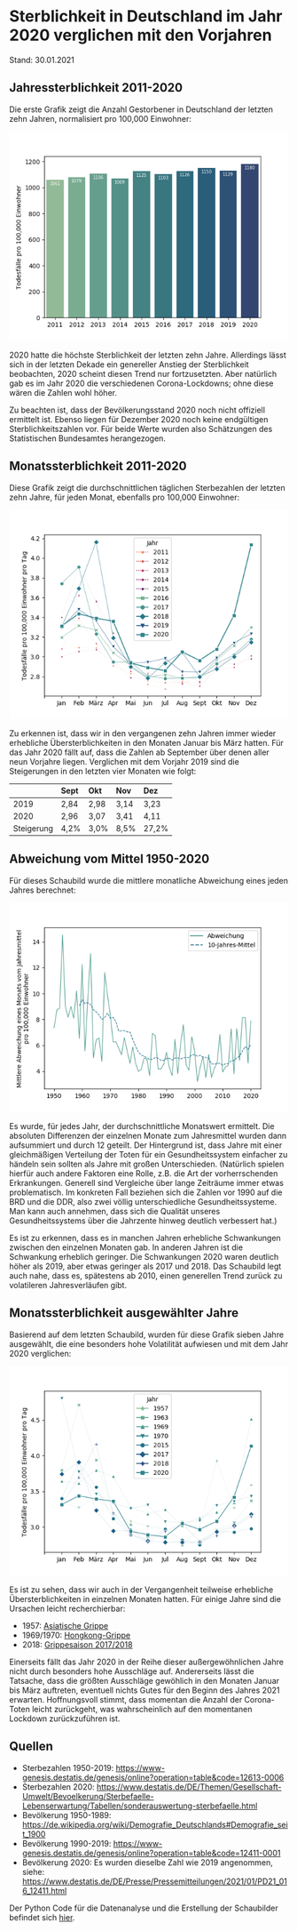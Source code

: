 # Sterblichkeit in Deutschland im Jahr 2020 verglichen mit den Vorjahren

Stand: 30.01.2021

## Jahressterblichkeit 2011-2020
Die erste Grafik zeigt die Anzahl Gestorbener in Deutschland der letzten zehn Jahren, normalisiert pro 100,000 Einwohner:

![Yearly](charts/yearly_2011-2020.png)

2020 hatte die höchste Sterblichkeit der letzten zehn Jahre. 
Allerdings lässt sich in der letzten Dekade ein genereller Anstieg der Sterblichkeit beobachten, 2020 scheint diesen Trend nur fortzusetzten. 
Aber natürlich gab es im Jahr 2020 die verschiedenen Corona-Lockdowns; ohne diese wären die Zahlen wohl höher.

Zu beachten ist, dass der Bevölkerungsstand 2020 noch nicht offiziell ermittelt ist.
Ebenso liegen für Dezember 2020 noch keine endgültigen Sterblichkeitszahlen vor.
Für beide Werte wurden also Schätzungen des Statistischen Bundesamtes herangezogen.

## Monatssterblichkeit 2011-2020
Diese Grafik zeigt die durchschnittlichen täglichen Sterbezahlen der letzten zehn Jahre, für jeden Monat, ebenfalls pro 100,000 Einwohner:

![Monthly](charts/monthly_2011-2020.png)

Zu erkennen ist, dass wir in den vergangenen zehn Jahren immer wieder erhebliche Übersterblichkeiten in den Monaten Januar bis März hatten.
Für das Jahr 2020 fällt auf, dass die Zahlen ab September über denen aller neun Vorjahre liegen. 
Verglichen mit dem Vorjahr 2019 sind die Steigerungen in den letzten vier Monaten wie folgt:

|            | Sept | Okt  | Nov  | Dez  |
|:-----------|:-----|:-----|:-----|:-----|
| 2019       | 2,84 | 2,98 | 3,14 | 3,23 | 
| 2020       | 2,96 | 3,07 | 3,41 | 4,11 |
| Steigerung | 4,2% | 3,0% | 8,5% | 27,2%|


## Abweichung vom Mittel 1950-2020
Für dieses Schaubild wurde die mittlere monatliche Abweichung eines jeden Jahres berechnet:

![Deviation](charts/deviation_1950-2020.png)

Es wurde, für jedes Jahr, der durchschnittliche Monatswert ermittelt.
Die absoluten Differenzen der einzelnen Monate zum Jahresmittel wurden dann aufsummiert und durch 12 geteilt.
Der Hintergrund ist, dass Jahre mit einer gleichmäßigen Verteilung der Toten für ein Gesundheitssystem einfacher zu händeln sein sollten als Jahre mit großen Unterschieden.
(Natürlich spielen hierfür auch andere Faktoren eine Rolle, z.B. die Art der vorherrschenden Erkrankungen.
Generell sind Vergleiche über lange Zeiträume immer etwas problematisch. Im konkreten Fall beziehen sich die Zahlen vor
1990 auf die BRD und die DDR, also zwei völlig unterschiedliche Gesundheitssysteme.
Man kann auch annehmen, dass sich die Qualität unseres Gesundheitssystems über die Jahrzente hinweg deutlich verbessert hat.)

Es ist zu erkennen, dass es in manchen Jahren erhebliche Schwankungen zwischen den einzelnen Monaten gab.
In anderen Jahren ist die Schwankung erheblich geringer.
Die Schwankungen 2020 waren deutlich höher als 2019, aber etwas geringer als 2017 und 2018.
Das Schaubild legt auch nahe, dass es, spätestens ab 2010, einen generellen Trend zurück zu volatileren Jahresverläufen gibt.


## Monatssterblichkeit ausgewählter Jahre
Basierend auf dem letzten Schaubild, wurden für diese Grafik sieben Jahre ausgewählt,
die eine besonders hohe Volatilität aufwiesen und mit dem Jahr 2020 verglichen:

![Selection](charts/selected_years.png)

Es ist zu sehen, dass wir auch in der Vergangenheit teilweise erhebliche Übersterblichkeiten in einzelnen Monaten hatten.
Für einige Jahre sind die Ursachen leicht recherchierbar:
* 1957: [Asiatische Grippe](https://de.wikipedia.org/wiki/Asiatische_Grippe)
* 1969/1970: [Hongkong-Grippe](https://de.wikipedia.org/wiki/Hongkong-Grippe)
* 2018: [Grippesaison 2017/2018](https://de.wikipedia.org/wiki/Grippesaison_2017/2018)

Einerseits fällt das Jahr 2020 in der Reihe dieser außergewöhnlichen Jahre nicht durch besonders hohe Ausschläge auf.
Andererseits lässt die Tatsache, dass die größten Ausschläge gewöhlich in den Monaten Januar bis März auftreten,
eventuell nichts Gutes für den Beginn des Jahres 2021 erwarten.
Hoffnungsvoll stimmt, dass momentan die Anzahl der Corona-Toten leicht zurückgeht,
was wahrscheinlich auf den momentanen Lockdown zurückzuführen ist.


## Quellen
* Sterbezahlen 1950-2019: <https://www-genesis.destatis.de/genesis/online?operation=table&code=12613-0006>
* Sterbezahlen 2020: <https://www.destatis.de/DE/Themen/Gesellschaft-Umwelt/Bevoelkerung/Sterbefaelle-Lebenserwartung/Tabellen/sonderauswertung-sterbefaelle.html>
* Bevölkerung 1950-1989: <https://de.wikipedia.org/wiki/Demografie_Deutschlands#Demografie_seit_1900>
* Bevölkerung 1990-2019: <https://www-genesis.destatis.de/genesis/online?operation=table&code=12411-0001>
* Bevölkerung 2020: Es wurden dieselbe Zahl wie 2019 angenommen, siehe: <https://www.destatis.de/DE/Presse/Pressemitteilungen/2021/01/PD21_016_12411.html>

Der Python Code für die Datenanalyse und die Erstellung der Schaubilder befindet sich 
[hier](https://github.com/txtData/mortality2020/blob/main/mortality.py). 

